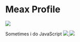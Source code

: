 # Meax Profile
<img src="https://github-readme-stats.vercel.app/api?username=xMeax&count_private=true&show_icons=true&theme=radical">

Sometimes i do JavaScript
<a href="#">
    <img src="https://github-readme-stats.vercel.app/api/top-langs/?username=xMeax">
</a>
<a href="#">
    <img src="https://github-readme-stats.vercel.app/api/wakatime?username=xMeax">
</a>